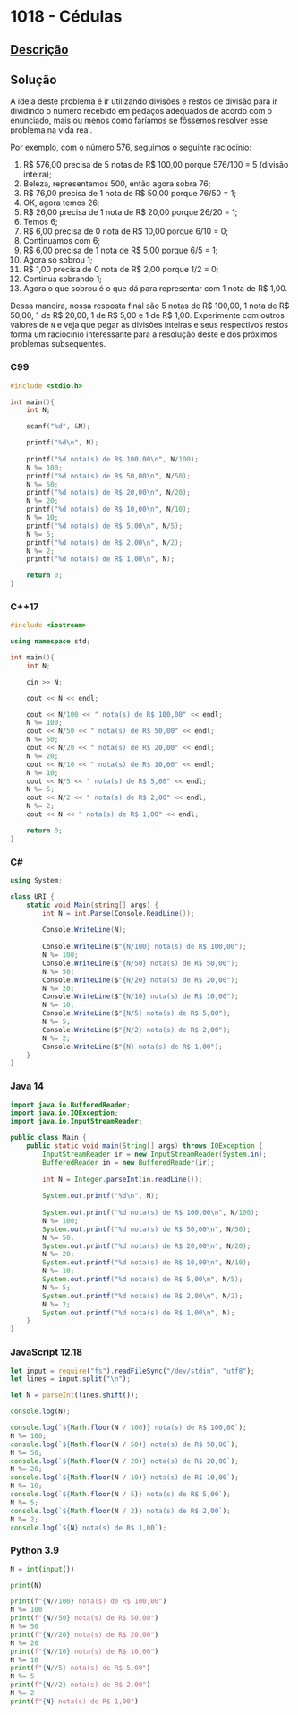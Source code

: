 # 1018 - Cédulas

## [Descrição](https://www.beecrowd.com.br/judge/pt/problems/view/1018)

## Solução

A ideia deste problema é ir utilizando divisões e restos de divisão para ir dividindo o número recebido em pedaços adequados de acordo com o enunciado, mais ou menos como faríamos se fôssemos resolver esse problema na vida real.

Por exemplo, com o número 576, seguimos o seguinte raciocínio:

1. R$ 576,00 precisa de 5 notas de R$ 100,00 porque 576/100 = 5 (divisão inteira);
2. Beleza, representamos 500, então agora sobra 76;
3. R$ 76,00 precisa de 1 nota de R$ 50,00 porque 76/50 = 1;
4. OK, agora temos 26;
5. R$ 26,00 precisa de 1 nota de R$ 20,00 porque 26/20 = 1;
6. Temos 6;
7. R$ 6,00 precisa de 0 nota de R$ 10,00 porque 6/10 = 0;
8. Continuamos com 6;
9. R$ 6,00 precisa de 1 nota de R$ 5,00 porque 6/5 = 1;
10. Agora só sobrou 1;
11. R$ 1,00 precisa de 0 nota de R$ 2,00 porque 1/2 = 0;
12. Continua sobrando 1;
13. Agora o que sobrou é o que dá para representar com 1 nota de R$ 1,00.

Dessa maneira, nossa resposta final são 5 notas de R$ 100,00, 1 nota de R$ 50,00, 1 de R$ 20,00, 1 de R$ 5,00 e 1 de R$ 1,00. Experimente com outros valores de `N` e veja que pegar as divisões inteiras e seus respectivos restos forma um raciocínio interessante para a resolução deste e dos próximos problemas subsequentes.

### C99

```c
#include <stdio.h>

int main(){
    int N;

    scanf("%d", &N);

    printf("%d\n", N);
    
    printf("%d nota(s) de R$ 100,00\n", N/100);
    N %= 100;
    printf("%d nota(s) de R$ 50,00\n", N/50);
    N %= 50;
    printf("%d nota(s) de R$ 20,00\n", N/20);
    N %= 20;
    printf("%d nota(s) de R$ 10,00\n", N/10);
    N %= 10;
    printf("%d nota(s) de R$ 5,00\n", N/5);
    N %= 5;
    printf("%d nota(s) de R$ 2,00\n", N/2);
    N %= 2;
    printf("%d nota(s) de R$ 1,00\n", N);

    return 0;
}
```

### C++17

```cpp
#include <iostream>

using namespace std;

int main(){
    int N;

    cin >> N;

    cout << N << endl;

    cout << N/100 << " nota(s) de R$ 100,00" << endl;
    N %= 100;
    cout << N/50 << " nota(s) de R$ 50,00" << endl;
    N %= 50;
    cout << N/20 << " nota(s) de R$ 20,00" << endl;
    N %= 20;
    cout << N/10 << " nota(s) de R$ 10,00" << endl;
    N %= 10;
    cout << N/5 << " nota(s) de R$ 5,00" << endl;
    N %= 5;
    cout << N/2 << " nota(s) de R$ 2,00" << endl;
    N %= 2;
    cout << N << " nota(s) de R$ 1,00" << endl;

    return 0;
}
```

### C#

```cs
using System;

class URI {
    static void Main(string[] args) {
        int N = int.Parse(Console.ReadLine());
        
        Console.WriteLine(N);
        
        Console.WriteLine($"{N/100} nota(s) de R$ 100,00");
        N %= 100;
        Console.WriteLine($"{N/50} nota(s) de R$ 50,00");
        N %= 50;
        Console.WriteLine($"{N/20} nota(s) de R$ 20,00");
        N %= 20;
        Console.WriteLine($"{N/10} nota(s) de R$ 10,00");
        N %= 10;
        Console.WriteLine($"{N/5} nota(s) de R$ 5,00");
        N %= 5;
        Console.WriteLine($"{N/2} nota(s) de R$ 2,00");
        N %= 2;
        Console.WriteLine($"{N} nota(s) de R$ 1,00");
    }
}
```

### Java 14

```java
import java.io.BufferedReader;
import java.io.IOException;
import java.io.InputStreamReader;

public class Main {
    public static void main(String[] args) throws IOException {
        InputStreamReader ir = new InputStreamReader(System.in);
        BufferedReader in = new BufferedReader(ir);
        
        int N = Integer.parseInt(in.readLine());
        
        System.out.printf("%d\n", N);
        
        System.out.printf("%d nota(s) de R$ 100,00\n", N/100);
        N %= 100;
        System.out.printf("%d nota(s) de R$ 50,00\n", N/50);
        N %= 50;
        System.out.printf("%d nota(s) de R$ 20,00\n", N/20);
        N %= 20;
        System.out.printf("%d nota(s) de R$ 10,00\n", N/10);
        N %= 10;
        System.out.printf("%d nota(s) de R$ 5,00\n", N/5);
        N %= 5;
        System.out.printf("%d nota(s) de R$ 2,00\n", N/2);
        N %= 2;
        System.out.printf("%d nota(s) de R$ 1,00\n", N);
    }
}
```

### JavaScript 12.18

```javascript
let input = require("fs").readFileSync("/dev/stdin", "utf8");
let lines = input.split("\n");

let N = parseInt(lines.shift());

console.log(N);

console.log(`${Math.floor(N / 100)} nota(s) de R$ 100,00`);
N %= 100;
console.log(`${Math.floor(N / 50)} nota(s) de R$ 50,00`);
N %= 50;
console.log(`${Math.floor(N / 20)} nota(s) de R$ 20,00`);
N %= 20;
console.log(`${Math.floor(N / 10)} nota(s) de R$ 10,00`);
N %= 10;
console.log(`${Math.floor(N / 5)} nota(s) de R$ 5,00`);
N %= 5;
console.log(`${Math.floor(N / 2)} nota(s) de R$ 2,00`);
N %= 2;
console.log(`${N} nota(s) de R$ 1,00`);
```

### Python 3.9

```python
N = int(input())

print(N)

print(f"{N//100} nota(s) de R$ 100,00")
N %= 100
print(f"{N//50} nota(s) de R$ 50,00")
N %= 50
print(f"{N//20} nota(s) de R$ 20,00")
N %= 20
print(f"{N//10} nota(s) de R$ 10,00")
N %= 10
print(f"{N//5} nota(s) de R$ 5,00")
N %= 5
print(f"{N//2} nota(s) de R$ 2,00")
N %= 2
print(f"{N} nota(s) de R$ 1,00")
```